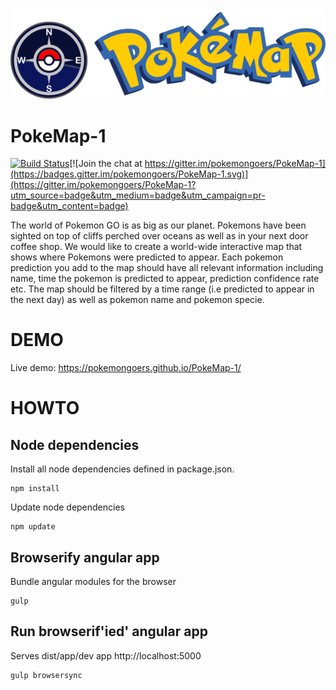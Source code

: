 ![PokeMap-1](./misc/pokemaplogo.png)
# PokeMap-1

[![Build Status](https://travis-ci.org/PokemonGoers/PokeMap-1.svg?branch=develop)](https://travis-ci.org/PokemonGoers/PokeMap-1)[![Join the chat at https://gitter.im/pokemongoers/PokeMap-1](https://badges.gitter.im/pokemongoers/PokeMap-1.svg)](https://gitter.im/pokemongoers/PokeMap-1?utm_source=badge&utm_medium=badge&utm_campaign=pr-badge&utm_content=badge)

The world of Pokemon GO is as big as our planet. Pokemons have been sighted on top of cliffs perched over oceans as well as in your next door coffee shop. We would like to create a world-wide interactive map that shows where Pokemons were predicted to appear. Each pokemon prediction you add to the map should have all relevant information including name, time the pokemon is predicted to appear, prediction confidence rate etc. The map should be filtered by a time range (i.e predicted to appear in the next day) as well as pokemon name and pokemon specie.

# DEMO
Live demo: https://pokemongoers.github.io/PokeMap-1/

# HOWTO 
## Node dependencies
Install all node dependencies defined in package.json.
```shell
npm install
```

Update node dependencies
```shell
npm update 
```
 
## Browserify angular app
Bundle angular modules for the browser
```shell
gulp
```

## Run browserif'ied' angular app 
Serves dist/app/dev app http://localhost:5000
```shell
gulp browsersync 
```
